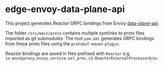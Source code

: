 # edge-envoy-data-plane-api

This project generates Reactor GRPC bindings from Envoy [data-plane-api](https://github.com/envoyproxy/data-plane-api).

The folder `/src/main/proto` contains multiple symlinks to proto files imported as git submodules.
The root `pom.xml` generates GRPC bindings from these proto files using the `protobuf-maven-plugin`.

Reactor bindings are saved in files prefixed with `Reactor`
e.g. `io.envoyproxy.envoy.service.ext_proc.v3.ReactorExternalProcessorGrpc` 
